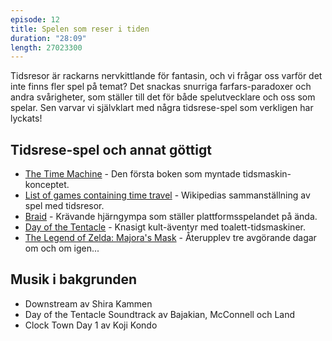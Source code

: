 ```yaml
---
episode: 12
title: Spelen som reser i tiden
duration: "28:09"
length: 27023300
---
```


Tidsresor är rackarns nervkittlande för fantasin, och vi frågar oss varför det inte finns fler spel på temat? Det snackas snurriga farfars-paradoxer och andra svårigheter, som ställer till det för både spelutvecklare och oss som spelar. Sen varvar vi självklart med några tidsrese-spel som verkligen har lyckats!

## Tidsrese-spel och annat göttigt

* [The Time Machine][1] - Den första boken som myntade tidsmaskin-konceptet.
* [List of games containing time travel][2] - Wikipedias sammanställning av spel med tidsresor.
* [Braid][3] - Krävande hjärngympa som ställer plattformsspelandet på ända.
* [Day of the Tentacle][4] - Knasigt kult-äventyr med toalett-tidsmaskiner.
* [The Legend of Zelda: Majora's Mask][5] - Återupplev tre avgörande dagar om och om igen...

## Musik i bakgrunden

* Downstream av Shira Kammen
* Day of the Tentacle Soundtrack av Bajakian, McConnell och Land
* Clock Town Day 1 av Koji Kondo

[1]: http://www.gutenberg.org/ebooks/35
[2]: https://en.wikipedia.org/wiki/List_of_games_containing_time_travel
[3]: http://braid-game.com/
[4]: http://dott.doublefine.com/
[5]: http://www.zelda.com/majoras-mask/
